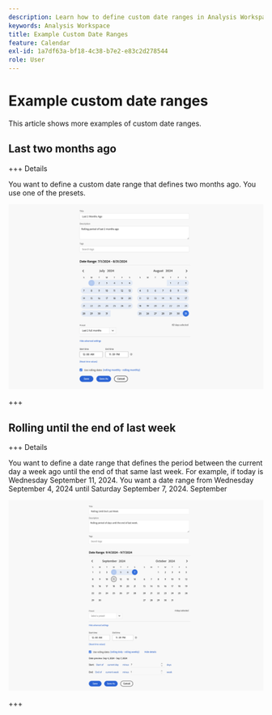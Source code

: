 ```yaml
---
description: Learn how to define custom date ranges in Analysis Workspace.
keywords: Analysis Workspace
title: Example Custom Date Ranges
feature: Calendar
exl-id: 1a7df63a-bf18-4c38-b7e2-e83c2d278544
role: User
---
```

# Example custom date ranges

This article shows more examples of custom date ranges.

## Last two months ago

+++ Details

You want to define a custom date range that defines two months ago. You use one of the presets.

![Last 2 months ago](assets/date-range-example-simple.png)

+++


## Rolling until the end of last week

+++ Details

You want to define a date range that defines the period between the current day a week ago until the end of that same last week. For example, if today is Wednesday September 11, 2024. You want a date range from Wednesday September 4, 2024 until Saturday September 7, 2024. September 

![Date range example](assets/date-range-example.png)

+++ 

<!--
## Example: Use a 7-day rolling date range

You can create a date range that specifies a 7-day rolling window that ends one week ago:

![](assets/create_date_range.png)

Use *`rolling daily`*.

* The Start settings would be *`current day minus 6 days`*.

* The End settings would be *`current day minus 7 days`*.

This date range can be a component that you drag onto any freeform table.
-->